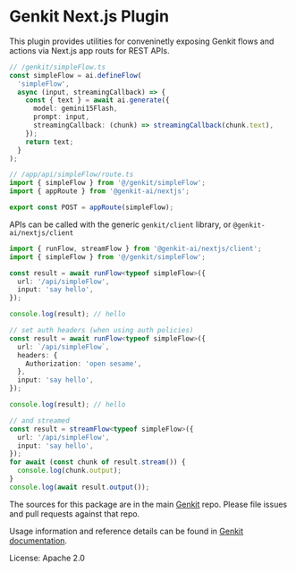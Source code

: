# Genkit Next.js Plugin

This plugin provides utilities for conveninetly exposing Genkit flows and actions via Next.js app routs for REST APIs.

```ts
// /genkit/simpleFlow.ts
const simpleFlow = ai.defineFlow(
  'simpleFlow',
  async (input, streamingCallback) => {
    const { text } = await ai.generate({
      model: gemini15Flash,
      prompt: input,
      streamingCallback: (chunk) => streamingCallback(chunk.text),
    });
    return text;
  }
);
```

```ts
// /app/api/simpleFlow/route.ts
import { simpleFlow } from '@/genkit/simpleFlow';
import { appRoute } from '@genkit-ai/nextjs';

export const POST = appRoute(simpleFlow);
```

APIs can be called with the generic `genkit/client` library, or `@genkit-ai/nextjs/client`

```ts
import { runFlow, streamFlow } from '@genkit-ai/nextjs/client';
import { simpleFlow } from '@/genkit/simpleFlow';

const result = await runFlow<typeof simpleFlow>({
  url: '/api/simpleFlow',
  input: 'say hello',
});

console.log(result); // hello

// set auth headers (when using auth policies)
const result = await runFlow<typeof simpleFlow>({
  url: `/api/simpleFlow`,
  headers: {
    Authorization: 'open sesame',
  },
  input: 'say hello',
});

console.log(result); // hello

// and streamed
const result = streamFlow<typeof simpleFlow>({
  url: '/api/simpleFlow',
  input: 'say hello',
});
for await (const chunk of result.stream()) {
  console.log(chunk.output);
}
console.log(await result.output());
```

The sources for this package are in the main [Genkit](https://github.com/firebase/genkit) repo. Please file issues and pull requests against that repo.

Usage information and reference details can be found in [Genkit documentation](https://firebase.google.com/docs/genkit).

License: Apache 2.0
